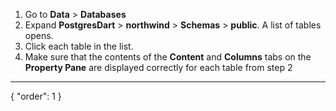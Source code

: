 1. Go to **Data** > **Databases**
2. Expand **PostgresDart** > **northwind** > **Schemas** > **public**. A list of tables opens.
3. Click each table in the list.
4. Make sure that the contents of the **Content** and **Columns** tabs on the **Property Pane** are displayed correctly for each table from step 2
---
{
  "order": 1
}